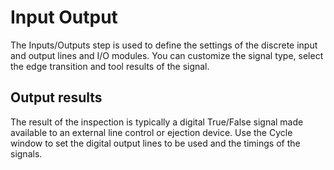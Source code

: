# Input Output

The Inputs/Outputs step is used to define the settings of the discrete
input and output lines and I/O modules. You can customize the signal
type, select the edge transition and tool results of the signal.

## Output results

The result of the inspection is typically a digital True/False signal
made available to an external line control or ejection device. Use the
Cycle window to set the digital output lines to be used and the timings
of the signals.
